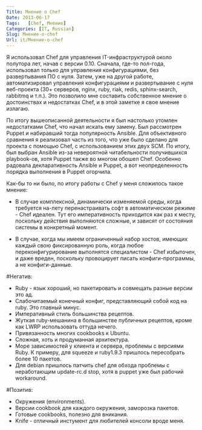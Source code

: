 ```yaml
---
Title: Мнение о Chef
Date: 2013-06-17
Tags:   [Chef, Мнение]
Categories: [IT, Russian]
Slug: Мнение-о-chef
Url: it/Мнение-о-chef
---
```


Я использовал Chef для управления IT-инфраструктурой около полутора лет, начав с
версии 0.10. Сначала, где-то пол-года, использовал только для управления конфигурациями,
без развертывания ПО с нуля. Затем, уже на другой работе, автоматизировал управления
конфигурациями и развертывание с нуля веб-проекта (30+ серверов, nginx, ruby, riak, redis,
sphinx-search, rabbitmq и т.п.).
Это позволило мне составить собственное мнение o достоинствах и недостатках Chef,
и в этой заметке я свое мнение излагаю.

По итогу вышеописанной деятельности я был настолько утомлен
недостатками Chef, что начал искать ему замену. Был рассмотрен Puppet и набиравший тогда
популярность Ansible. Для объективного сравнения я реализовал часть из того,
что уже было сделано для проекта с помощью Chef, с использованием этих двух SCM.
По итогу, был выбран Ansible из-за невероятной читабельности получившихся playbook-ов,
хотя Puppet также во многом обошел Chef. Особенно радовала декларативность Ansible и Puppet,
а вот неопределенность порядка выполнения в Puppet огорчила.

Как-бы то ни было, по итогу работы с Chef у меня сложилось такое мнение:

+ В случае комплексной, динамически изменяемой среды, когда требуется на-лету перенастраивать
софт в автоматическом режиме - Chef идеален. Тут его императивность приходится как раз к месту,
поскольку действия выполняются сложные, и зависят от состояния системы в конкретный момент.
- В случае, когда мы имеем ограниченный набор хостов, имеющих каждый свою фиксированную роль, когда
любое переконфигурирование выполнятся специалистом - Chef избыточен, и даже вреден, поскольку
провоцирует писать конфиги-программы, а не конфиги-данные.

#Негатив:

- Ruby - язык хороший, но пакетировать и совмещать разные версии это ад.
- Слабочитаемый конечный конфиг, представляющий собой код на ruby. Это главный минус.
- Императивный стиль большинства рецептов.
- Жуткая ruby-мешанина в большинстве публичных рецептов, кроме как LWRP использовать оттуда нечего.
- Привязанность многих cookbooks к Ubuntu.
- Сложная, хоть и продуманная архитектура.
- Море зависимостей у клиента и сервера, проблемы с версиями Ruby. К примеру, для squeeze и ruby1.9.3 пришлось пересобрать более 10 пакетов.
- Для debian пришлось патчить chef для обхода проблемы с неработающим update-rc.d stop, хотя в puppet уже был рабочий workaround.

#Позитив:

+ Окружения (environments).
+ Версии cookbook для каждого окружения, заморозка пакетов.
+ Готовые cookbooks, полезно для вникания.
+ Knife - отличный инстумент для любителей консоли вроде меня.
